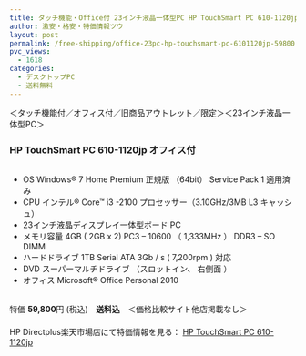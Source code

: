 ```yaml
---
title: タッチ機能・Office付 23インチ液晶一体型PC HP TouchSmart PC 610-1120jp 特価59800円！送料無料！
author: 激安・格安・特価情報ツウ
layout: post
permalink: /free-shipping/office-23pc-hp-touchsmart-pc-6101120jp-59800.html
pvc_views:
  - 1618
categories:
  - デスクトップPC
  - 送料無料
---
```

＜タッチ機能付／オフィス付／旧商品アウトレット／限定＞＜23インチ液晶一体型PC＞

### HP TouchSmart PC 610-1120jp オフィス付

<div class="img-bg2 img_L">
  <a href="http://hb.afl.rakuten.co.jp/hgc/0d61fdc7.0ef53030.0d61fdc8.fc624125/?pc=http%3a%2f%2fitem.rakuten.co.jp%2fdirectplus%2f610-1120jp%2f%3fscid%3daf_ich_link_img&#038;m=http%3a%2f%2fm.rakuten.co.jp%2fdirectplus%2fi%2f10000212%2f" target="_blank"><img src="http://hbb.afl.rakuten.co.jp/hgb/?pc=http%3a%2f%2fthumbnail.image.rakuten.co.jp%2f%400_mall%2fdirectplus%2fcabinet%2fdesk%2f610-1120jp%2f610-1120jp-p1.jpg%3f_ex%3d128x128&#038;m=http%3a%2f%2fthumbnail.image.rakuten.co.jp%2f%400_mall%2fdirectplus%2fcabinet%2fdesk%2f610-1120jp%2f610-1120jp-p1.jpg" border="0" title="" alt="" /></a>
</div>

<!--more-->

  * OS Windows® 7 Home Premium 正規版 （64bit） Service Pack 1 適用済み
  * CPU インテル® Core™ i3 -2100 プロセッサー（3.10GHz/3MB L3 キャッシュ）
  * 23インチ液晶ディスプレイ一体型ボード PC
  * メモリ容量 4GB ( 2GB x 2) PC3 &#8211; 10600 （ 1,333MHz ） DDR3 &#8211; SO DIMM
  * ハードドライブ 1TB Serial ATA 3Gb / s ( 7,200rpm ) 対応
  * DVD スーパーマルチドライブ （スロットイン、 右側面 ）
  * オフィス Microsoft® Office Personal 2010

<br clear="all" />特価 <span class="tokka-price"><strong>59,800</strong></span>円 (税込)　**送料込**　＜価格比較サイト他店掲載なし＞  
　　  
HP Directplus楽天市場店にて特価情報を見る： <a href="http://hb.afl.rakuten.co.jp/hgc/0d61fdc7.0ef53030.0d61fdc8.fc624125/?pc=http%3a%2f%2fitem.rakuten.co.jp%2fdirectplus%2f610-1120jp%2f%3fscid%3daf_ich_link_img&#038;m=http%3a%2f%2fm.rakuten.co.jp%2fdirectplus%2fi%2f10000212%2f" target="_blank"><span class="fs150p">HP TouchSmart PC 610-1120jp</span></a>